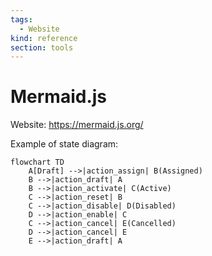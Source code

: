 ```yaml
---
tags:
  - Website
kind: reference
section: tools
---
```


# Mermaid.js

Website: <https://mermaid.js.org/>

Example of state diagram:

```mermaid
flowchart TD
    A[Draft] -->|action_assign| B(Assigned)
    B -->|action_draft| A
    B -->|action_activate| C(Active)
    C -->|action_reset| B
    C -->|action_disable| D(Disabled)
    D -->|action_enable| C
    C -->|action_cancel| E(Cancelled)
    D -->|action_cancel| E
    E -->|action_draft| A
```